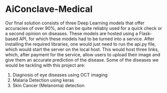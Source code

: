 # AiConclave-Medical
Our final solution consists of three Deep Learning models that offer accuracies of
over 90%, and can be quite reliably used for a quick check or a second opinion on
diseases. These models are hosted using a Flask-based API, for which these
models had to be turned into a service.
After installing the required libraries, one would just need to run the api.py file,
which would start the server on the local host. This would host three links, which,
after payment for the service, allow users to upload their image and give them an
accurate prediction of the disease.
Some of the diseases we would be tackling with this project are:
1.	Diagnosis of eye diseases using OCT imaging
2.	Malaria Detection using keras
3.	Skin Cancer (Melanoma) detection
